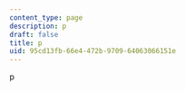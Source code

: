 ```yaml
---
content_type: page
description: p
draft: false
title: p
uid: 95cd13fb-66e4-472b-9709-64063066151e
---
```

p